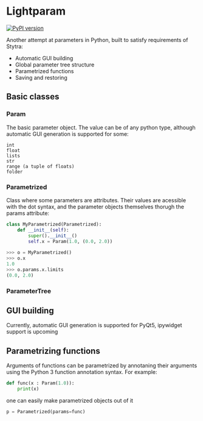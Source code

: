 # Lightparam
[![PyPI version](https://badge.fury.io/py/lightparam.svg)](https://pypi.org/project/lightparam/)

Another attempt at parameters in Python, built to satisfy requirements of Stytra:

- Automatic GUI building
- Global parameter tree structure
- Parametrized functions
- Saving and restoring

## Basic classes

### Param
The basic parameter object. The value can be of any python type,
 although automatic GUI generation is supported for some:
 ```
 int
 float
 lists
 str
 range (a tuple of floats)
 folder
 ```

### Parametrized
Class where some parameters are attributes. Their values are acessible
with the dot syntax, and the parameter objects themselves thorugh the params
attribute:
```python
class MyParametrized(Parametrized):
    def __init__(self):
        super().__init__()
        self.x = Param(1.0, (0.0, 2.0))
        
>>> o = MyParametrized()
>>> o.x
1.0
>>> o.params.x.limits
(0.0, 2.0)

```

### ParameterTree

## GUI building
Currently, automatic GUI generation is supported for PyQt5, ipywidget support is upcoming


## Parametrizing functions
Arguments of functions can be parametrized by annotaning their arguments using the Python 3 function annotation syntax.
For example:
```python
def func(x : Param(1.0)):
    print(x)
```

one can easily make parametrized objects out of it

```python
p = Parametrized(params=func)
```
